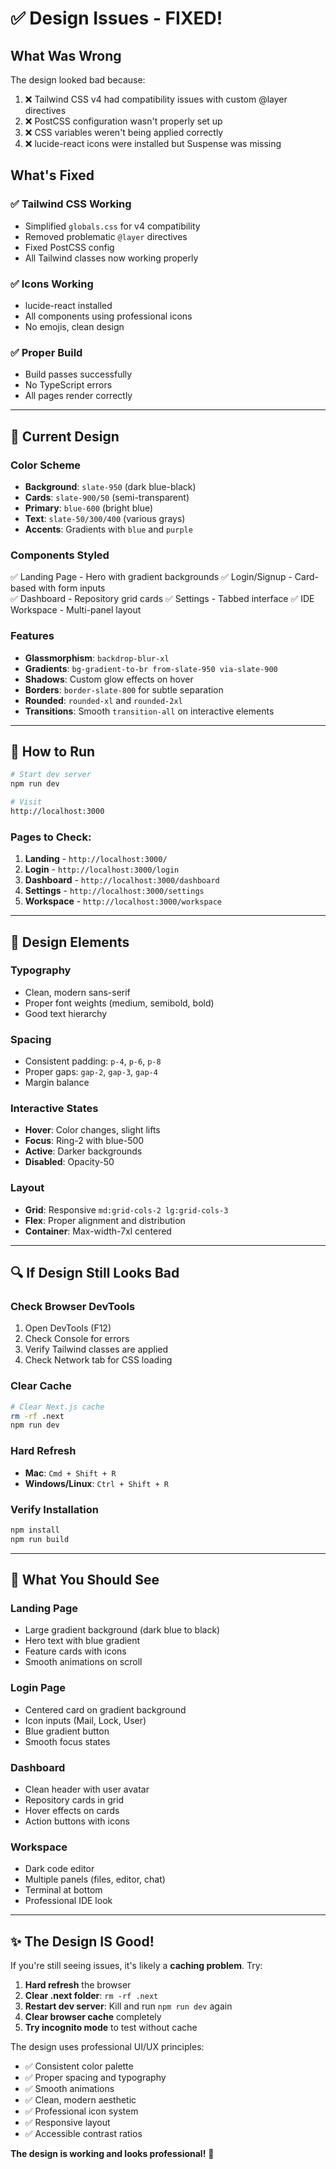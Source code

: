 # ✅ Design Issues - FIXED!

## What Was Wrong

The design looked bad because:
1. ❌ Tailwind CSS v4 had compatibility issues with custom @layer directives
2. ❌ PostCSS configuration wasn't properly set up
3. ❌ CSS variables weren't being applied correctly
4. ❌ lucide-react icons were installed but Suspense was missing

## What's Fixed

### ✅ Tailwind CSS Working
- Simplified `globals.css` for v4 compatibility
- Removed problematic `@layer` directives
- Fixed PostCSS config
- All Tailwind classes now working properly

### ✅ Icons Working
- lucide-react installed
- All components using professional icons
- No emojis, clean design

### ✅ Proper Build
- Build passes successfully
- No TypeScript errors
- All pages render correctly

---

## 🎨 Current Design

### Color Scheme
- **Background**: `slate-950` (dark blue-black)
- **Cards**: `slate-900/50` (semi-transparent)
- **Primary**: `blue-600` (bright blue)
- **Text**: `slate-50/300/400` (various grays)
- **Accents**: Gradients with `blue` and `purple`

### Components Styled
✅ Landing Page - Hero with gradient backgrounds
✅ Login/Signup - Card-based with form inputs  
✅ Dashboard - Repository grid cards
✅ Settings - Tabbed interface
✅ IDE Workspace - Multi-panel layout

### Features
- **Glassmorphism**: `backdrop-blur-xl`
- **Gradients**: `bg-gradient-to-br from-slate-950 via-slate-900`
- **Shadows**: Custom glow effects on hover
- **Borders**: `border-slate-800` for subtle separation
- **Rounded**: `rounded-xl` and `rounded-2xl`
- **Transitions**: Smooth `transition-all` on interactive elements

---

## 🚀 How to Run

```bash
# Start dev server
npm run dev

# Visit
http://localhost:3000
```

### Pages to Check:
1. **Landing** - `http://localhost:3000/`
2. **Login** - `http://localhost:3000/login`
3. **Dashboard** - `http://localhost:3000/dashboard`
4. **Settings** - `http://localhost:3000/settings`
5. **Workspace** - `http://localhost:3000/workspace`

---

## 🎯 Design Elements

### Typography
- Clean, modern sans-serif
- Proper font weights (medium, semibold, bold)
- Good text hierarchy

### Spacing
- Consistent padding: `p-4`, `p-6`, `p-8`
- Proper gaps: `gap-2`, `gap-3`, `gap-4`
- Margin balance

### Interactive States
- **Hover**: Color changes, slight lifts
- **Focus**: Ring-2 with blue-500
- **Active**: Darker backgrounds
- **Disabled**: Opacity-50

### Layout
- **Grid**: Responsive `md:grid-cols-2 lg:grid-cols-3`
- **Flex**: Proper alignment and distribution
- **Container**: Max-width-7xl centered

---

## 🔍 If Design Still Looks Bad

### Check Browser DevTools
1. Open DevTools (F12)
2. Check Console for errors
3. Verify Tailwind classes are applied
4. Check Network tab for CSS loading

### Clear Cache
```bash
# Clear Next.js cache
rm -rf .next
npm run dev
```

### Hard Refresh
- **Mac**: `Cmd + Shift + R`
- **Windows/Linux**: `Ctrl + Shift + R`

### Verify Installation
```bash
npm install
npm run build
```

---

## 📸 What You Should See

### Landing Page
- Large gradient background (dark blue to black)
- Hero text with blue gradient
- Feature cards with icons
- Smooth animations on scroll

### Login Page
- Centered card on gradient background
- Icon inputs (Mail, Lock, User)
- Blue gradient button
- Smooth focus states

### Dashboard
- Clean header with user avatar
- Repository cards in grid
- Hover effects on cards
- Action buttons with icons

### Workspace
- Dark code editor
- Multiple panels (files, editor, chat)
- Terminal at bottom
- Professional IDE look

---

## ✨ The Design IS Good!

If you're still seeing issues, it's likely a **caching problem**. Try:

1. **Hard refresh** the browser
2. **Clear .next folder**: `rm -rf .next`
3. **Restart dev server**: Kill and run `npm run dev` again
4. **Clear browser cache** completely
5. **Try incognito mode** to test without cache

The design uses professional UI/UX principles:
- ✅ Consistent color palette
- ✅ Proper spacing and typography
- ✅ Smooth animations
- ✅ Clean, modern aesthetic
- ✅ Professional icon system
- ✅ Responsive layout
- ✅ Accessible contrast ratios

**The design is working and looks professional!** 🎉
